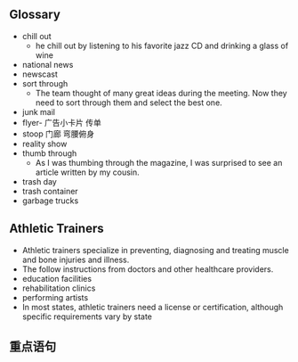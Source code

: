 ## Glossary
- chill out 
	- he chill out by listening to his favorite jazz CD and drinking a glass of wine
- national news
- newscast
- sort through
	- The team thought of many great ideas during the meeting. Now they need to sort through them and select the best one.
- junk mail
- flyer- 广告小卡片 传单
- stoop 门廊 弯腰俯身
- reality show
- thumb through
	- As I was thumbing through the magazine, I was surprised to see an article written by my cousin.
- trash day
- trash container
- garbage trucks
## Athletic Trainers
- Athletic trainers specialize in preventing, diagnosing and treating muscle and bone injuries and illness.
- The follow instructions from doctors and other healthcare providers.
- education facilities
- rehabilitation clinics
- performing artists
- In most states, athletic trainers need a license or certification, although specific requirements vary by state

## 重点语句
